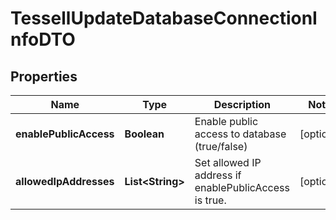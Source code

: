 

# TessellUpdateDatabaseConnectionInfoDTO


## Properties

Name | Type | Description | Notes
------------ | ------------- | ------------- | -------------
**enablePublicAccess** | **Boolean** | Enable public access to database (true/false) |  [optional]
**allowedIpAddresses** | **List&lt;String&gt;** | Set allowed IP address if enablePublicAccess is true. |  [optional]



